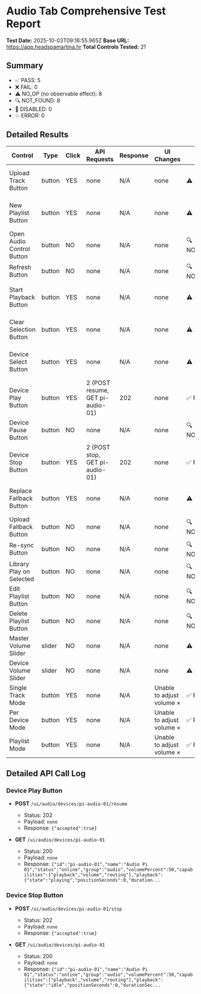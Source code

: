 # Audio Tab Comprehensive Test Report

**Test Date:** 2025-10-03T09:16:55.965Z
**Base URL:** https://app.headspamartina.hr
**Total Controls Tested:** 21

## Summary

- ✅ PASS: 5
- ❌ FAIL: 0
- ⚠️ NO_OP (no observable effect): 8
- 🔍 NOT_FOUND: 8
- 🚫 DISABLED: 0
- 💥 ERROR: 0

## Detailed Results

| Control | Type | Click | API Requests | Response | UI Changes | Status | Notes |
|---------|------|-------|--------------|----------|------------|--------|-------|
| Upload Track Button | button | YES | none | N/A | none | ⚠️ NO_OP | Click registered but no observable effect |
| New Playlist Button | button | YES | none | N/A | none | ⚠️ NO_OP | Click registered but no observable effect |
| Open Audio Control Button | button | NO | none | N/A | none | 🔍 NOT_FOUND | Element not found in DOM |
| Refresh Button | button | NO | none | N/A | none | 🔍 NOT_FOUND | Element not found in DOM |
| Start Playback Button | button | YES | none | N/A | none | ⚠️ NO_OP | Click registered but no observable effect |
| Clear Selection Button | button | YES | none | N/A | none | ⚠️ NO_OP | Click registered but no observable effect |
| Device Select Button | button | YES | none | N/A | none | ⚠️ NO_OP | Click registered but no observable effect |
| Device Play Button | button | YES | 2 (POST resume, GET pi-audio-01) | 202 | none | ✅ PASS |  |
| Device Pause Button | button | NO | none | N/A | none | 🔍 NOT_FOUND | Element not found in DOM |
| Device Stop Button | button | YES | 2 (POST stop, GET pi-audio-01) | 202 | none | ✅ PASS |  |
| Replace Fallback Button | button | YES | none | N/A | none | ⚠️ NO_OP | Click registered but no observable effect |
| Upload Fallback Button | button | NO | none | N/A | none | 🔍 NOT_FOUND | Element not found in DOM |
| Re-sync Button | button | NO | none | N/A | none | 🔍 NOT_FOUND | Element not found in DOM |
| Library Play on Selected | button | NO | none | N/A | none | 🔍 NOT_FOUND | Element not found in DOM |
| Edit Playlist Button | button | NO | none | N/A | none | 🔍 NOT_FOUND | Element not found in DOM |
| Delete Playlist Button | button | NO | none | N/A | none | 🔍 NOT_FOUND | Element not found in DOM |
| Master Volume Slider | slider | NO | none | N/A | none | ⚠️ NO_OP |  |
| Device Volume Slider | slider | NO | none | N/A | none | ⚠️ NO_OP |  |
| Single Track Mode | button | YES | none | N/A | Unable to adjust volume × | ✅ PASS | UI feedback provided (toast/banner) |
| Per Device Mode | button | YES | none | N/A | Unable to adjust volume × | ✅ PASS | UI feedback provided (toast/banner) |
| Playlist Mode | button | YES | none | N/A | Unable to adjust volume × | ✅ PASS | UI feedback provided (toast/banner) |

## Detailed API Call Log

### Device Play Button

- **POST** `/ui/audio/devices/pi-audio-01/resume`
  - Status: 202
  - Payload: `none`
  - Response: `{"accepted":true}`

- **GET** `/ui/audio/devices/pi-audio-01`
  - Status: 200
  - Payload: `none`
  - Response: `{"id":"pi-audio-01","name":"Audio Pi 01","status":"online","group":"audio","volumePercent":50,"capabilities":["playback","volume","routing"],"playback":{"state":"playing","positionSeconds":0,"duration...`

### Device Stop Button

- **POST** `/ui/audio/devices/pi-audio-01/stop`
  - Status: 202
  - Payload: `none`
  - Response: `{"accepted":true}`

- **GET** `/ui/audio/devices/pi-audio-01`
  - Status: 200
  - Payload: `none`
  - Response: `{"id":"pi-audio-01","name":"Audio Pi 01","status":"online","group":"audio","volumePercent":50,"capabilities":["playback","volume","routing"],"playback":{"state":"idle","positionSeconds":0,"durationSec...`

